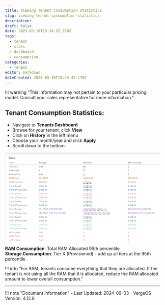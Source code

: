 ```yaml
---
title: Viewing Tenant Consumption Statistics
slug: viewing-tenant-consumption-statistics
description: 
draft: false
date: 2023-03-16T15:34:52.280Z
tags:
  - tenant
  - stats
  - dashboard
  - consumption
categories:
  - Tenant
editor: markdown
dateCreated: 2023-03-16T15:25:45.176Z
---
```


!!! warning "This information may not pertain to your particular pricing model. Consult your sales representative for more information."

## Tenant Consumption Statistics:

- Navigate to **Tenants Dashboard**
- Browse for your tenant, click **View**
- Click on **History** in the left menu
- Choose your month/year and click **Apply**
- Scroll down to the bottom.
  
![consumptionstats-image_(14).png](/docs/public/consumptionstats-image_(14).png)

**RAM Consumption**: Total RAM Allocated 95th percentile  
**Storage Consumption**: Tier X (Provisioned) - add up all tiers at the 95th percentile

!!! info "For RAM, tenants consume everything that they are allocated. If the tenant is not using all the RAM that it is allocated, reduce the RAM allocated amount to lower overall consumption."

---

!!! note "Document Information"
    - Last Updated: 2024-09-03
    - VergeOS Version: 4.12.6
